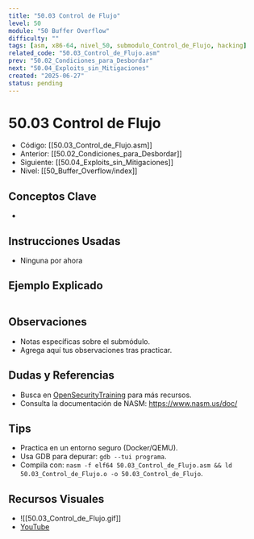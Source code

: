 ```yaml
---
title: "50.03 Control de Flujo"
level: 50
module: "50 Buffer Overflow"
difficulty: ""
tags: [asm, x86-64, nivel_50, submodulo_Control_de_Flujo, hacking]
related_code: "50.03_Control_de_Flujo.asm"
prev: "50.02_Condiciones_para_Desbordar"
next: "50.04_Exploits_sin_Mitigaciones"
created: "2025-06-27"
status: pending
---
```


# 50.03 Control de Flujo

- Código: [[50.03_Control_de_Flujo.asm]]  
- Anterior: [[50.02_Condiciones_para_Desbordar]]  
- Siguiente: [[50.04_Exploits_sin_Mitigaciones]]  
- Nivel: [[50_Buffer_Overflow/index]]  

## Conceptos Clave
- 

## Instrucciones Usadas
- Ninguna por ahora

## Ejemplo Explicado
```asm

```

## Observaciones
- Notas específicas sobre el submódulo.
- Agrega aquí tus observaciones tras practicar.

## Dudas y Referencias
- Busca en [OpenSecurityTraining](https://opensecuritytraining.info/) para más recursos.
- Consulta la documentación de NASM: https://www.nasm.us/doc/

## Tips
- Practica en un entorno seguro (Docker/QEMU).
- Usa GDB para depurar: `gdb --tui programa`.
- Compila con: `nasm -f elf64 50.03_Control_de_Flujo.asm && ld 50.03_Control_de_Flujo.o -o 50.03_Control_de_Flujo`.

## Recursos Visuales
- ![[50.03_Control_de_Flujo.gif]]  
- [YouTube](https://youtube.com/placeholder)
